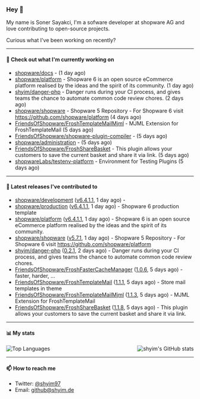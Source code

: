 ### Hey 👋

My name is Soner Sayakci, I'm a sofware developer at shopware AG and love contributing to open-source projects.

Curious what I've been working on recently?

---

#### 👷 Check out what I'm currently working on

- [shopware/docs](https://github.com/shopware/docs) -  (1 day ago)
- [shopware/platform](https://github.com/shopware/platform) - Shopware 6 is an open source eCommerce platform realised by the ideas and the spirit of its community. (1 day ago)
- [shyim/danger-php](https://github.com/shyim/danger-php) - Danger runs during your CI process, and gives teams the chance to automate common code review chores. (2 days ago)
- [shopware/shopware](https://github.com/shopware/shopware) - Shopware 5 Repository - For Shopware 6 visit https://github.com/shopware/platform (4 days ago)
- [FriendsOfShopware/FroshTemplateMailMjml](https://github.com/FriendsOfShopware/FroshTemplateMailMjml) - MJML Extension for FroshTemplateMail (5 days ago)
- [FriendsOfShopware/shopware-plugin-compiler](https://github.com/FriendsOfShopware/shopware-plugin-compiler) -  (5 days ago)
- [shopware/administration](https://github.com/shopware/administration) -  (5 days ago)
- [FriendsOfShopware/FroshShareBasket](https://github.com/FriendsOfShopware/FroshShareBasket) - This plugin allows your customers to save the current basket and share it via link. (5 days ago)
- [shopwareLabs/testenv-platform](https://github.com/shopwareLabs/testenv-platform) - Environment for Testing Plugins (5 days ago)

---

#### 🔭 Latest releases I've contributed to

- [shopware/development](https://github.com/shopware/development) ([v6.4.1.1](https://github.com/shopware/development/releases/tag/v6.4.1.1), 1 day ago) - 
- [shopware/production](https://github.com/shopware/production) ([v6.4.1.1](https://github.com/shopware/production/releases/tag/v6.4.1.1), 1 day ago) - Shopware 6 production template
- [shopware/platform](https://github.com/shopware/platform) ([v6.4.1.1](https://github.com/shopware/platform/releases/tag/v6.4.1.1), 1 day ago) - Shopware 6 is an open source eCommerce platform realised by the ideas and the spirit of its community.
- [shopware/shopware](https://github.com/shopware/shopware) ([v5.7.1](https://github.com/shopware/shopware/releases/tag/v5.7.1), 1 day ago) - Shopware 5 Repository - For Shopware 6 visit https://github.com/shopware/platform
- [shyim/danger-php](https://github.com/shyim/danger-php) ([0.2.1](https://github.com/shyim/danger-php/releases/tag/0.2.1), 2 days ago) - Danger runs during your CI process, and gives teams the chance to automate common code review chores.
- [FriendsOfShopware/FroshFasterCacheManager](https://github.com/FriendsOfShopware/FroshFasterCacheManager) ([1.0.6](https://github.com/FriendsOfShopware/FroshFasterCacheManager/releases/tag/1.0.6), 5 days ago) - faster, harder, ...
- [FriendsOfShopware/FroshTemplateMail](https://github.com/FriendsOfShopware/FroshTemplateMail) ([1.1.1](https://github.com/FriendsOfShopware/FroshTemplateMail/releases/tag/1.1.1), 5 days ago) - Store mail templates in theme
- [FriendsOfShopware/FroshTemplateMailMjml](https://github.com/FriendsOfShopware/FroshTemplateMailMjml) ([1.1.3](https://github.com/FriendsOfShopware/FroshTemplateMailMjml/releases/tag/1.1.3), 5 days ago) - MJML Extension for FroshTemplateMail
- [FriendsOfShopware/FroshShareBasket](https://github.com/FriendsOfShopware/FroshShareBasket) ([1.1.8](https://github.com/FriendsOfShopware/FroshShareBasket/releases/tag/1.1.8), 5 days ago) - This plugin allows your customers to save the current basket and share it via link.

---

#### 📊 My stats

<img align="right" alt="shyim's GitHub stats" src="https://github-readme-stats.vercel.app/api?username=shyim&count_private=1&show_icons=true&" />

![Top Languages](https://github-readme-stats.vercel.app/api/top-langs/?username=shyim)

---

#### 📫 How to reach me

- Twitter: [@shyim97](https://twitter.com/shyim97)
- Email: [github@shyim.de](mailto://github.shyim.de)
